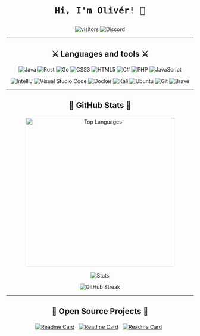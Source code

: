 # <p align="center">`Hi, I'm Olivér! 👋` </p>
<p align="center">
  <img src="https://visitor-badge.glitch.me/badge?page_id=0l1v3rr" alt="visitors" title="visitors">
  <img src="https://img.shields.io/badge/Olivér%236178-%237289DA.svg?logo=discord&logoColor=white" alt="Discord" title="Discord">
</p>

<hr>

## <p align="center">⚔️ Languages and tools ⚔️</p>
<p align="center">
  <img src="https://img.shields.io/badge/java-%23ED8B00.svg?style=for-the-badge&logo=java&logoColor=white" alt="Java" title="Java">
  <img src="https://img.shields.io/badge/Rust-dd9871?style=for-the-badge&logo=rust&logoColor=white" alt="Rust" title="Rust">
  <img src="https://img.shields.io/badge/go-%2300ADD8.svg?style=for-the-badge&logo=go&logoColor=white" alt="Go" title="Go">
  <img src="https://img.shields.io/badge/css3-%231572B6.svg?style=for-the-badge&logo=css3&logoColor=white" alt="CSS3" title="CSS3">
  <img src="https://img.shields.io/badge/html5-%23E34F26.svg?style=for-the-badge&logo=html5&logoColor=white" alt="HTML5" title="HTML5">
  <img src="https://img.shields.io/badge/c%23-%23239120.svg?style=for-the-badge&logo=c-sharp&logoColor=white" alt="C#" title="C#">
  <img src="https://img.shields.io/badge/php-%23777BB4.svg?style=for-the-badge&logo=php&logoColor=white" alt="PHP" title="PHP">
  <img src="https://img.shields.io/badge/javascript-%23323330.svg?style=for-the-badge&logo=javascript&logoColor=%23F7DF1E" alt="JavaScript" title="JavaScript">
</p>

<p align="center">
  <img src="https://img.shields.io/badge/IntelliJIDEA-000000.svg?style=for-the-badge&logo=intellij-idea&logoColor=white" alt="IntelliJ" title="IntelliJ">
  <img src="https://img.shields.io/badge/VS%20Code-0078d7.svg?style=for-the-badge&logo=visual-studio-code&logoColor=white" alt="Visual Studio Code" title="Visual Studio Code">
  <img src="https://img.shields.io/badge/docker-%230db7ed.svg?style=for-the-badge&logo=docker&logoColor=white" alt="Docker" title="Docker">
  <img src="https://img.shields.io/badge/Kali-268BEE?style=for-the-badge&logo=kalilinux&logoColor=white" alt="Kali" title="Kali">
  <img src="https://img.shields.io/badge/Ubuntu-E95420?style=for-the-badge&logo=ubuntu&logoColor=white" alt="Ubuntu" title="Ubuntu">
  <img src="https://img.shields.io/badge/git-%23F05033.svg?style=for-the-badge&logo=git&logoColor=white" alt="Git" title="Git">
  <img src="https://img.shields.io/badge/Brave-FB542B?style=for-the-badge&logo=Brave&logoColor=white" alt="Brave" title="Brave">
</p>

<hr>

## <p align="center">👑 GitHub Stats 👑</p>

<p align="center">
  <img width="400px" src="https://github-readme-stats.vercel.app/api/top-langs/?username=0l1v3rr&langs_count=8&title_color=15f3ec&icon_color=3498db&text_color=C7D4E2&border_color=30363d&bg_color=0d1117&layout=compact&color=C7D4E2" alt="Top Languages" title="Top Languages">
</p>

<p align="center">
  <img src="https://github-readme-stats.vercel.app/api?username=0l1v3rr&&show_icons=true&title_color=15f3ec&icon_color=15f3ec&text_color=C7D4E2&border_color=30363d&bg_color=0d1117&count_private=true&include_all_commits=true" alt="Stats" title="Stats">
</p>

<p align="center">
    <img src="https://github-readme-streak-stats.herokuapp.com/?user=0l1v3rr&background=0D1117&border=30363d&stroke=30363d&dates=8b949e&sideNums=15f3ec&sideLabels=15f3ec&currStreakNum=deac2f" alt="GitHub Streak" title="GitHub Streak">
</p>

<hr>

## <p align="center">📌 Open Source Projects 📌</p>
<p align="center">
  <a href="https://github.com/0l1v3rr/bug-tracker"><img src="https://github-readme-stats.vercel.app/api/pin/?username=0l1v3rr&repo=bug-tracker&border_color=30363d&bg_color=0d1117&title_color=15f3ec&show_owner=true&text_color=8b949e" alt="Readme Card" title="Readme Card"></a>&nbsp;&nbsp;
  <a href="https://github.com/0l1v3rr/port-scanner"><img src="https://github-readme-stats.vercel.app/api/pin/?username=0l1v3rr&repo=port-scanner&border_color=30363d&bg_color=0d1117&title_color=15f3ec&show_owner=true&text_color=8b949e" alt="Readme Card" title="Readme Card"></a>&nbsp;&nbsp;
  <a href="https://github.com/0l1v3rr/cli-file-manager"><img src="https://github-readme-stats.vercel.app/api/pin/?username=0l1v3rr&repo=cli-file-manager&border_color=30363d&bg_color=0d1117&title_color=15f3ec&show_owner=true&text_color=8b949e" alt="Readme Card" title="Readme Card"></a>&nbsp;&nbsp;
</p>
